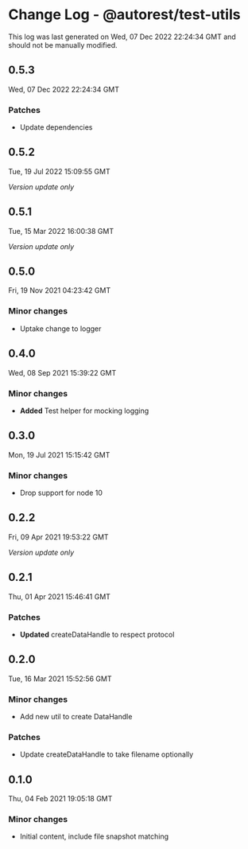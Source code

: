 # Change Log - @autorest/test-utils

This log was last generated on Wed, 07 Dec 2022 22:24:34 GMT and should not be manually modified.

## 0.5.3
Wed, 07 Dec 2022 22:24:34 GMT

### Patches

- Update dependencies

## 0.5.2
Tue, 19 Jul 2022 15:09:55 GMT

_Version update only_

## 0.5.1
Tue, 15 Mar 2022 16:00:38 GMT

_Version update only_

## 0.5.0
Fri, 19 Nov 2021 04:23:42 GMT

### Minor changes

- Uptake change to logger

## 0.4.0
Wed, 08 Sep 2021 15:39:22 GMT

### Minor changes

- **Added** Test helper for mocking logging

## 0.3.0
Mon, 19 Jul 2021 15:15:42 GMT

### Minor changes

- Drop support for node 10

## 0.2.2
Fri, 09 Apr 2021 19:53:22 GMT

_Version update only_

## 0.2.1
Thu, 01 Apr 2021 15:46:41 GMT

### Patches

- **Updated** createDataHandle to respect protocol

## 0.2.0
Tue, 16 Mar 2021 15:52:56 GMT

### Minor changes

- Add new util to create DataHandle

### Patches

- Update createDataHandle to take filename optionally

## 0.1.0
Thu, 04 Feb 2021 19:05:18 GMT

### Minor changes

- Initial content, include file snapshot matching

